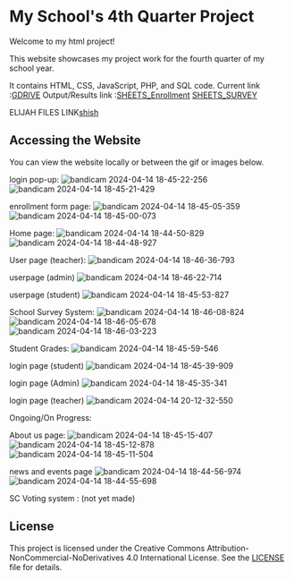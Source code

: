 # My School's 4th Quarter Project

Welcome to my html project!

This website showcases my project work for the fourth quarter of my school year.

It contains HTML, CSS, JavaScript, PHP, and SQL code.
Current link :[GDRIVE](https://drive.google.com/drive/folders/1XeW3Q7A87j7QQfpNC5m27Nc4PAoxw-OV?usp=drive_link)
Output/Results link :[SHEETS_Enrollment](https://docs.google.com/spreadsheets/d/1yKE-qrDNIZZ2765jkiW1r-wZpk9UqQcBMboa6cKVmC4/edit?usp=sharing)
[SHEETS_SURVEY](https://docs.google.com/spreadsheets/d/1npOG6rx1RcIevDOuaSUj4UAqpVfdkljzRe5qMwpJrjM/edit?usp=sharing)

ELIJAH FILES LINK[shish](https://drive.google.com/drive/folders/1Su1Kv8aIV7VIlQCgbOOThtD3slpsNKCB?usp=sharing)
## Accessing the Website
You can view the website locally or between the gif or images below.

login pop-up:
![bandicam 2024-04-14 18-45-22-256](https://github.com/PUG-The-Sniper/webpage_project/assets/114877791/ec649f9e-980f-451e-95d7-84961538da41)
![bandicam 2024-04-14 18-45-21-429](https://github.com/PUG-The-Sniper/webpage_project/assets/114877791/83606058-d813-4403-af64-8852816cd7c0)

enrollment form page:
![bandicam 2024-04-14 18-45-05-359](https://github.com/PUG-The-Sniper/webpage_project/assets/114877791/65279cd5-f6dc-42c4-aef9-a54b63de5bf1)
![bandicam 2024-04-14 18-45-00-073](https://github.com/PUG-The-Sniper/webpage_project/assets/114877791/30dca244-e0a3-4d49-96ba-f50270c8a1f0)


Home page:
![bandicam 2024-04-14 18-44-50-829](https://github.com/PUG-The-Sniper/webpage_project/assets/114877791/9c50884e-78e3-4d6d-ad97-94e3aca168ae)
![bandicam 2024-04-14 18-44-48-927](https://github.com/PUG-The-Sniper/webpage_project/assets/114877791/d41dc2de-df86-453e-b228-a7aefdf60e94)

User page (teacher):
![bandicam 2024-04-14 18-46-36-793](https://github.com/PUG-The-Sniper/webpage_project/assets/114877791/3cb2e2e8-2514-4504-ab79-b4646d0e32d9)

userpage (admin)
![bandicam 2024-04-14 18-46-22-714](https://github.com/PUG-The-Sniper/webpage_project/assets/114877791/542e4eae-fa00-4cff-bb1a-a1e9e90b9bcc)

userpage (student)
![bandicam 2024-04-14 18-45-53-827](https://github.com/PUG-The-Sniper/webpage_project/assets/114877791/21a82d3b-9a15-4d5d-bacd-155bb5796b6b)

School Survey System:
![bandicam 2024-04-14 18-46-08-824](https://github.com/PUG-The-Sniper/webpage_project/assets/114877791/7a979b21-f665-4b47-83ab-2e19e50bfe5a)
![bandicam 2024-04-14 18-46-05-678](https://github.com/PUG-The-Sniper/webpage_project/assets/114877791/e9c02ba9-a413-43bd-8ea5-36c5c961c2a5)
![bandicam 2024-04-14 18-46-03-223](https://github.com/PUG-The-Sniper/webpage_project/assets/114877791/45c0f5b2-4508-4b07-89e5-cb23d1155d9b)

Student Grades:
![bandicam 2024-04-14 18-45-59-546](https://github.com/PUG-The-Sniper/webpage_project/assets/114877791/7a4323ad-d7d9-4bd9-aa30-f18da78f5427)

login page (student)
![bandicam 2024-04-14 18-45-39-909](https://github.com/PUG-The-Sniper/webpage_project/assets/114877791/865973ba-a793-4222-ae61-ede52ffe0c26)

login page (Admin)
![bandicam 2024-04-14 18-45-35-341](https://github.com/PUG-The-Sniper/webpage_project/assets/114877791/3f72fc88-758d-4de1-a50b-bea713c275e1)

login page (teacher)
![bandicam 2024-04-14 20-12-32-550](https://github.com/PUG-The-Sniper/webpage_project/assets/114877791/c3e8d516-678b-4b22-a7aa-da0b6953ea15)


Ongoing/On Progress:

About us page:
![bandicam 2024-04-14 18-45-15-407](https://github.com/PUG-The-Sniper/webpage_project/assets/114877791/6c53d2aa-092f-4dd9-9be1-2e4c208dd937)
![bandicam 2024-04-14 18-45-12-878](https://github.com/PUG-The-Sniper/webpage_project/assets/114877791/1192c71d-5b3b-4b08-8ce9-d0a498d87fe8)
![bandicam 2024-04-14 18-45-11-504](https://github.com/PUG-The-Sniper/webpage_project/assets/114877791/a7d7ebdd-cf68-4f32-ba7a-5b589f84de4a)

news and events page
![bandicam 2024-04-14 18-44-56-974](https://github.com/PUG-The-Sniper/webpage_project/assets/114877791/72930ff4-1342-485a-aa70-0dadc0250058)
![bandicam 2024-04-14 18-44-55-698](https://github.com/PUG-The-Sniper/webpage_project/assets/114877791/f2c18235-648c-4c49-911a-4d199108e742)

SC Voting system : 
(not yet made)

## License
This project is licensed under the Creative Commons Attribution-NonCommercial-NoDerivatives 4.0 International License. See the [LICENSE](LICENSE) file for details.
